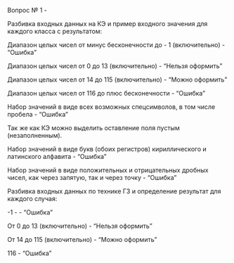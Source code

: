 Вопрос № 1 - 

Разбивка входных данных на КЭ и пример входного значения для каждого класса с результатом:

Диапазон целых чисел от минус бесконечности до - 1 (включительно) - “Ошибка”

Диапазон целых чисел от 0 до 13 (включительно) - “Нельзя оформить”

Диапазон целых чисел от 14 до 115 (включительно) - “Можно оформить”

Диапазон целых чисел от 116 до плюс бесконечности - “Ошибка”

Набор значений в виде всех возможных спецсимволов, в том числе пробела - “Ошибка”

Так же как КЭ можно выделить оставление поля пустым (незаполненным). 

Набор значений в виде букв (обоих регистров) кириллического и латинского алфавита - “Ошибка”

Набор значений в виде положительных и отрицательных дробных чисел, как через запятую, так и через точку - “Ошибка”

Разбивка входных данных по технике ГЗ и определение результат для каждого случая:

-1 - - “Ошибка”

От 0 до 13 (включительно) - “Нельзя оформить”

От 14 до 115 (включительно) - “Можно оформить”

116 - “Ошибка”
